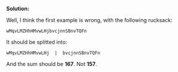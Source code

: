 **Solution:**

Well, I think the first example is wrong, with the following rucksack:

```
wMqvLMZHhHMvwLHjbvcjnnSBnvTQFn
```

It should be splitted into:

```
wMqvLMZHhHMvwLHj  |  bvcjnnSBnvTQFn
```

And the sum should be **167**. Not **157**.
